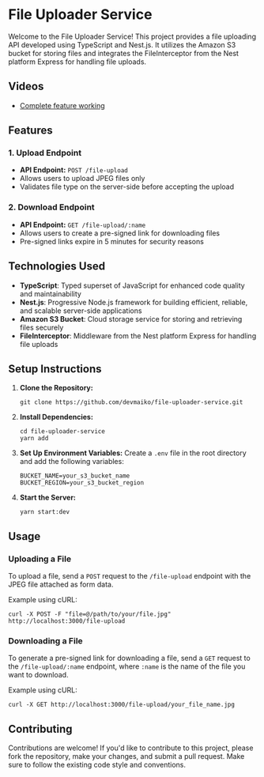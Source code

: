 # File Uploader Service

Welcome to the File Uploader Service! This project provides a file uploading API developed using TypeScript and Nest.js. It utilizes the Amazon S3 bucket for storing files and integrates the FileInterceptor from the Nest platform Express for handling file uploads.

## Videos
- [Complete feature working](https://drive.google.com/file/d/1zU95mdMyFI8Qdp3hAH-2h-yS-VB7OrHt/view?usp=sharing)
  
## Features

### 1. Upload Endpoint
- **API Endpoint:** `POST /file-upload`
- Allows users to upload JPEG files only
- Validates file type on the server-side before accepting the upload

### 2. Download Endpoint
- **API Endpoint:** `GET /file-upload/:name`
- Allows users to create a pre-signed link for downloading files
- Pre-signed links expire in 5 minutes for security reasons

## Technologies Used

- **TypeScript**: Typed superset of JavaScript for enhanced code quality and maintainability
- **Nest.js**: Progressive Node.js framework for building efficient, reliable, and scalable server-side applications
- **Amazon S3 Bucket**: Cloud storage service for storing and retrieving files securely
- **FileInterceptor**: Middleware from the Nest platform Express for handling file uploads

## Setup Instructions

1. **Clone the Repository:**
   ```
   git clone https://github.com/devmaiko/file-uploader-service.git
   ```

2. **Install Dependencies:**
   ```
   cd file-uploader-service
   yarn add
   ```

3. **Set Up Environment Variables:**
   Create a `.env` file in the root directory and add the following variables:
   ```
   BUCKET_NAME=your_s3_bucket_name
   BUCKET_REGION=your_s3_bucket_region
   ```

4. **Start the Server:**
   ```
   yarn start:dev
   ```

## Usage

### Uploading a File

To upload a file, send a `POST` request to the `/file-upload` endpoint with the JPEG file attached as form data.

Example using cURL:
```
curl -X POST -F "file=@/path/to/your/file.jpg" http://localhost:3000/file-upload
```

### Downloading a File

To generate a pre-signed link for downloading a file, send a `GET` request to the `/file-upload/:name` endpoint, where `:name` is the name of the file you want to download.

Example using cURL:
```
curl -X GET http://localhost:3000/file-upload/your_file_name.jpg
```

## Contributing

Contributions are welcome! If you'd like to contribute to this project, please fork the repository, make your changes, and submit a pull request. Make sure to follow the existing code style and conventions.
